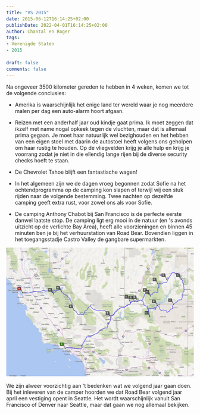 ```yaml
---
title: "VS 2015"
date: 2015-06-12T16:14:25+02:00
publishDate: 2022-04-01T16:14:25+02:00
author: Chantal en Roger
tags:
- Verenigde Staten
- 2015

draft: false
comments: false
---
```


Na ongeveer 3500 kilometer gereden te hebben in 4 weken, komen we tot de volgende conclusies:

- Amerika is waarschijnlijk het enige land ter wereld waar je nog meerdere malen per dag een auto-alarm hoort afgaan.

- Reizen met een anderhalf jaar oud kindje gaat prima. Ik moet zeggen dat ikzelf met name nogal opkeek tegen de vluchten, maar dat is allemaal prima gegaan. Je moet haar natuurlijk wel bezighouden en het hebben van een eigen stoel met daarin de autostoel heeft volgens ons geholpen om haar rustig te houden. Op de vliegvelden krijg je alle hulp en krijg je voorrang zodat je niet in die ellendig lange rijen bij de diverse security checks hoeft te staan.

- De Chevrolet Tahoe blijft een fantastische wagen!

- In het algemeen zijn we de dagen vroeg begonnen zodat Sofie na het ochtendprogramma op de camping kon slapen of terwijl wij een stuk rijden naar de volgende bestemming. Twee nachten op dezelfde camping geeft extra rust, voor zowel ons als voor Sofie.

- De camping Anthony Chabot bij San Francisco is de perfecte eerste danwel laatste stop. De camping ligt erg mooi in de natuur (en 's avonds uitzicht op de verlichte Bay Area), heeft alle voorzieningen en binnen 45 minuten ben je bij het verhuurstation van Road Bear. Bovendien liggen in het toegangsstadje Castro Valley de gangbare supermarkten.

![route](./images/route[4].jpg)

We zijn alweer voorzichtig aan 't bedenken wat we volgend jaar gaan doen. Bij het inleveren van de camper hoorden we dat Road Bear volgend jaar april een vestiging opent in Seattle. Het wordt waarschijnlijk vanuit San Francisco of Denver naar Seattle, maar dat gaan we nog allemaal bekijken.
